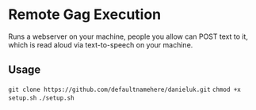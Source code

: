 Remote Gag Execution
==========

Runs a webserver on your machine, people you allow can POST text to it, which is read aloud via text-to-speech on your machine.


Usage
--------
`git clone https://github.com/defaultnamehere/danieluk.git`
`chmod +x setup.sh`
`./setup.sh`
